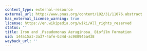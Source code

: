 ```yaml
---
content_type: external-resource
external_url: http://www.pnas.org/content/102/31/11076.abstract
has_external_license_warning: true
license: https://en.wikipedia.org/wiki/All_rights_reserved
status: ''
title: Iron and _Pseudomonas Aeruginosa_ Biofilm Formation
uid: 144a15a3-3a37-4afe-b34d-ac980945a438
wayback_url: ''
---
```

